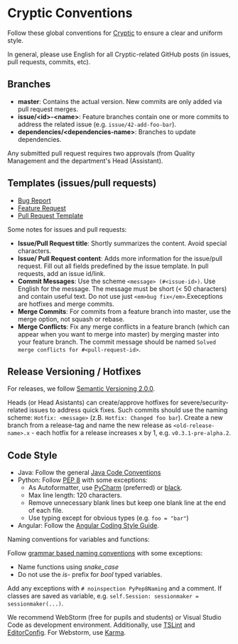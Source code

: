 # Cryptic Conventions

Follow these global conventions for [Cryptic](https://github.com/cryptic-game) to ensure a clear and uniform style. 

In general, please use English for all Cryptic-related GitHub posts (in issues, pull requests, commits, etc).

## Branches

- **master**: Contains the actual version. New commits are only added via pull request merges.
- **issue/\<id\>-\<name\>**: Feature branches contain one or more commits to address the related issue (e.g. `issue/42-add-foo-bar`).
- **dependencies/\<dependencies-name\>**: Branches to update dependencies. 

Any submitted pull request requires two approvals (from Quality Management and the department's Head (Assistant).

## Templates (issues/pull requests)

- [Bug Report](https://github.com/cryptic-game/cryptic/blob/master/.github/ISSUE_TEMPLATE/BUG_REPORT.md)
- [Feature Request](https://github.com/cryptic-game/cryptic/blob/master/.github/ISSUE_TEMPLATE/FEATURE_REQUEST.md)
- [Pull Request Template](https://github.com/cryptic-game/cryptic/blob/master/.github/PULL_REQUEST_TEMPLATE.md)

Some notes for issues and pull requests:  

- **Issue/Pull Request title**: Shortly summarizes the content. Avoid special characters.
- **Issue/ Pull Request content**: Adds more information for the issue/pull request. Fill out all fields predefined by the issue template. In pull requests, add an issue id/link.
- **Commit Messages**: Use the scheme `<message> (#<issue-id>)`. Use English for the message. The message must be short (< 50 characters) and contain useful text. Do not use just `<em>bug fix</em>`.Execeptions are hotfixes and merge commits.
- **Merge Commits**: For commits from a feature branch into master, use the merge option, not squash or rebase. 
- **Merge Conflicts**: Fix any merge conflicts in a feature branch (which can appear when you want to merge into master) by merging master into your feature branch. The commit message should be named `Solved merge conflicts for #<pull-request-id>`.

## Release Versioning / Hotfixes

For releases, we follow [Semantic Versioning 2.0.0](https://semver.org/).

Heads (or Head Asistants) can create/approve hotfixes for severe/security-related issues to address quick fixes. Such commits should use the naming scheme: `Hotfix: <message>` (z.B. `Hotfix: Changed foo bar`). Create a new branch from a release-tag and name the new release as `<old-release-name>.x` - each hotfix for a release increases x by 1, e.g. `v0.3.1-pre-alpha.2`.

## Code Style

- Java: Follow the general [Java Code Conventions](https://www.oracle.com/technetwork/java/codeconventions-150003.pdf)
- Python: Follow [PEP 8](https://www.python.org/dev/peps/pep-0008/) with some exceptions:
    - As Autoformatter, use [PyCharm](https://www.jetbrains.com/pycharm/) (preferred) or [black](https://github.com/python/black).
    - Max line length: 120 characters. 
    - Remove unnecessary blank lines but keep one blank line at the end of each file.
    - Use typing except for obvious types (e.g. `foo = "bar"`)
- Angular: Follow the [Angular Coding Style Guide](https://angular.io/guide/styleguide). 

Naming conventions for variables and functions:  

Follow [grammar based naming conventions](https://dev.to/somedood/a-grammar-based-naming-convention-13jf) with some exceptions: 
- Name functions using *snake\_case*
- Do not use the *is-* prefix for *bool* typed variables. 

Add any exceptions with `# noinspection PyPep8Naming` and a comment. <!-- check and change if required -->If classes are saved as variable, e.g. `self.Session: sessionmaker = sessionmaker(...)`.

We recommend WebStorm (free for pupils and students) or Visual Studio Code as development environment. Additionally, use [TSLint](https://marketplace.visualstudio.com/items?itemName=ms-vscode.vscode-typescript-tslint-plugin) and [EditorConfig](https://marketplace.visualstudio.com/items?itemName=EditorConfig.EditorConfig). For Webstorm, use [Karma](https://plugins.jetbrains.com/plugin/7287-karma).
